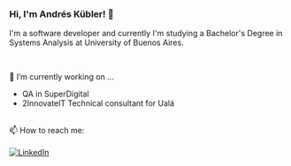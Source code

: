 ### Hi, I'm Andrés Kübler! 👋


I'm a software developer and currently I'm studying a Bachelor's Degree in Systems Analysis at University of Buenos Aires. 

<br>

🔭 I’m currently working on ...
- QA in SuperDigital
- 2InnovateIT Technical consultant for Ualá 

<br>
📫 How to reach me: <br><br>
<a href="https://www.linkedin.com/in/andr%C3%A9s-k%C3%BCbler-2675b1174/" target="_blank"><img src="https://img.shields.io/badge/LinkedIn-%230077B5.svg?&style=flat-square&logo=linkedin&logoColor=white" alt="LinkedIn"></a>

<!--
**Andreskub/Andreskub** is a ✨ _special_ ✨ repository because its `README.md` (this file) appears on your GitHub profile.

Here are some ideas to get you started:

- 🔭 I’m currently working on ...
- 🌱 I’m currently learning ...
- 👯 I’m looking to collaborate on ...
- 🤔 I’m looking for help with ...
- 💬 Ask me about ...
- 📫 How to reach me: ...
- 😄 Pronouns: ...
- ⚡ Fun fact: ...
-->
